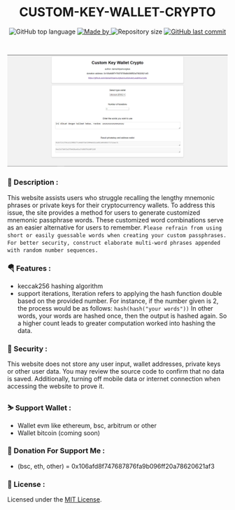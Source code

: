 <h1 align="center">
    CUSTOM-KEY-WALLET-CRYPTO
</h1>

<p align="center">
  <img alt="GitHub top language" src="https://img.shields.io/github/languages/top/damartripamungkas/custom-key-wallet-crypto?color=04D361&labelColor=000000">
  
  <a href="#">
    <img alt="Made by" src="https://img.shields.io/static/v1?label=made%20by&message=damartripamungkas&color=04D361&labelColor=000000">
  </a>
  
  <img alt="Repository size" src="https://img.shields.io/github/repo-size/damartripamungkas/custom-key-wallet-crypto?color=04D361&labelColor=000000">
  
  <a href="#">
    <img alt="GitHub last commit" src="https://img.shields.io/github/last-commit/damartripamungkas/custom-key-wallet-crypto?color=04D361&labelColor=000000">
  </a>
</p>

<br>

![Home](/screenshot/home.png)

### 📖 Description :

This website assists users who struggle recalling the lengthy mnemonic phrases or private keys for their cryptocurrency wallets. To address this issue, the site provides a method for users to generate customized mnemonic passphrase words. These customized word combinations serve as an easier alternative for users to remember. `Please refrain from using short or easily guessable words when creating your custom passphrases. For better security, construct elaborate multi-word phrases appended with random number sequences.`

### 🪂 Features :

- keccak256 hashing algorithm
- support iterations, Iteration refers to applying the hash function double based on the provided number. For instance, if the number given is 2, the process would be as follows: `hash(hash("your words"))` In other words, your words are hashed once, then the output is hashed again. So a higher count leads to greater computation worked into hashing the data.

### 👮 Security :

This website does not store any user input, wallet addresses, private keys or other user data. You may review the source code to confirm that no data is saved. Additionally, turning off mobile data or internet connection when accessing the website to prove it.

### ⛷️ Support Wallet :

- Wallet evm like ethereum, bsc, arbitrum or other
- Wallet bitcoin (coming soon)

### 🥤 Donation For Support Me :

- (bsc, eth, other) = 0x106afd8f747687876fa9b096ff20a78620621af3

### 📝 License :

Licensed under the [MIT License](./LICENSE).
